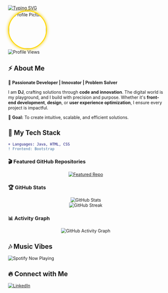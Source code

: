# <div align="center">
  <a href="https://readme-typing-svg.demolab.com?font=Fira+Code&weight=600&size=28&pause=1000&color=FFD700&center=true&vCenter=true&multiline=true&repeat=false&width=500&height=50&lines=DHANAJEYAN+GANESAN" target="_blank">
    <img src="https://readme-typing-svg.demolab.com?font=Fira+Code&weight=600&size=28&pause=1000&color=FFD700&center=true&vCenter=true&multiline=true&repeat=false&width=500&height=50&lines=DHANAJEYAN+GANESAN" alt="Typing SVG" />
  </a>
  <br>
  <img src="https://github.com/DhanajeyanGanesan.png" width="120" height="120" style="border-radius: 50%; border: 3px solid gold; animation: glow 2s infinite alternate;" alt="Profile Picture">
  <br>
  <img src="https://komarev.com/ghpvc/?username=DhanajeyanGanesan&label=Profile%20Views&color=gold&style=flat" alt="Profile Views">
</div>  

<style>
@keyframes glow {
  from { box-shadow: 0 0 10px gold; }
  to { box-shadow: 0 0 20px black; }
}
</style>

## ⚡ About Me  
🚀 **Passionate Developer | Innovator | Problem Solver**

I am **DJ**, crafting solutions through **code and innovation**. The digital world is my playground, and I build with precision and purpose. Whether it's **front-end development**, **design**, or **user experience optimization**, I ensure every project is impactful.

🎯 **Goal:** To create intuitive, scalable, and efficient solutions.

## 🚀 My Tech Stack  
```diff
+ Languages: Java, HTML, CSS
! Frontend: Bootstrap
```

### 🎬 Featured GitHub Repositories  
<div align="center">
  <a href="https://github.com/DhanajeyanGanesan?tab=repositories">
    <img src="https://github-readme-stats.vercel.app/api/pin/?username=DhanajeyanGanesan&repo=your-best-repo&theme=dark&hide_border=true&title_color=FFD700&icon_color=FF4500" alt="Featured Repo" />
  </a>
</div>

### 🏆 GitHub Stats  
<div align="center">
  <img src="https://github-readme-stats.vercel.app/api?username=DhanajeyanGanesan&show_icons=true&theme=dark&hide_border=true&title_color=FFD700&icon_color=FF4500" alt="GitHub Stats" />
  <br>
  <img src="https://github-readme-streak-stats.herokuapp.com/?user=DhanajeyanGanesan&theme=dark&ring=FFD700&fire=FF4500&currStreakLabel=FFD700" alt="GitHub Streak" />
</div>

### 📊 Activity Graph  
<div align="center">
  <img src="https://github-readme-activity-graph.vercel.app/graph?username=DhanajeyanGanesan&theme=golden" alt="GitHub Activity Graph" />
</div>

## 🎶 Music Vibes  
![Spotify Now Playing](https://spotify-now-playing-eight.vercel.app/api/spotify-playing)

## 🔥 Connect with Me  
[![LinkedIn](https://img.shields.io/badge/LinkedIn-Connect-blue?style=for-the-badge&logo=linkedin)](https://www.linkedin.com/in/dhanajeyan-ganesan-641a54265/)
